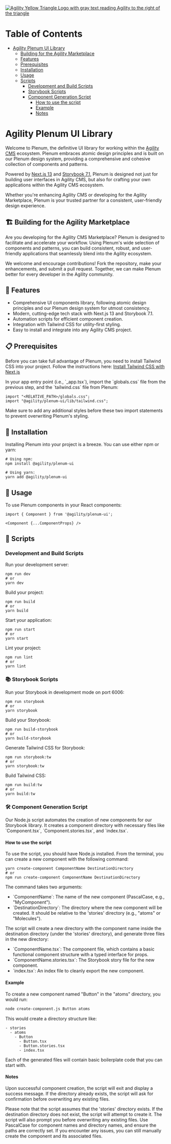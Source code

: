 [![Agility Yellow Triangle Logo with gray text reading Agility to the right of the triangle](https://cdn.agilitycms.com/content-manager/images/logos/agility-logo-storybook-350.png)](https://agilitycms.com/)

# Table of Contents
- [Agility Plenum UI Library](#agility-plenum-ui-library)
  - [Building for the Agility Marketplace](#building-for-the-agility-marketplace)
  - [Features](#features)
  - [Prerequisites](#prerequisites)
  - [Installation](#installation)
  - [Usage](#usage)
  - [Scripts](#scripts)
    - [Development and Build Scripts](#development-and-build-scripts)
    - [Storybook Scripts](#storybook-scripts)
    - [Component Generation Script](#component-generation-script)
      - [How to use the script](#how-to-use-the-script)
      - [Example](#example)
      - [Notes](#notes)

# Agility Plenum UI Library 

Welcome to Plenum, the definitive UI library for working within the [Agility CMS](https://www.agilitycms.com/) ecosystem. Plenum embraces atomic design principles and is built on our Plenum design system, providing a comprehensive and cohesive collection of components and patterns. 

Powered by [Next.js 13](https://nextjs.org/) and [Storybook 7.1](https://storybook.js.org/), Plenum is designed not just for building user interfaces in Agility CMS, but also for crafting your own applications within the Agility CMS ecosystem. 

Whether you're enhancing Agility CMS or developing for the Agility Marketplace, Plenum is your trusted partner for a consistent, user-friendly design experience.

## 🏗️ Building for the Agility Marketplace


Are you developing for the Agility CMS Marketplace? Plenum is designed to facilitate and accelerate your workflow. Using Plenum's wide selection of components and patterns, you can build consistent, robust, and user-friendly applications that seamlessly blend into the Agility ecosystem.

We welcome and encourage contributions! Fork the repository, make your enhancements, and submit a pull request. Together, we can make Plenum better for every developer in the Agility community.

## 🎁 Features

- Comprehensive UI components library, following atomic design principles and our Plenum design system for utmost consistency.
- Modern, cutting-edge tech stack with Next.js 13 and Storybook 7.1.
- Automation scripts for efficient component creation.
- Integration with Tailwind CSS for utility-first styling.
- Easy to install and integrate into any Agility CMS project.

## 📋 Prerequisites

Before you can take full advantage of Plenum, you need to install Tailwind CSS into your project. Follow the instructions here: [Install Tailwind CSS with Next.js](https://tailwindcss.com/docs/guides/nextjs)

In your app entry point (i.e., \`_app.tsx\`), import the \`globals.css\` file from the previous step, and the \`tailwind.css\` file from Plenum:

```
import "<RELATIVE_PATH>/globals.css";
import "@agility/plenum-ui/lib/tailwind.css";
```

Make sure to add any additional styles before these two import statements to prevent overwriting Plenum's styling.

## 💾 Installation

Installing Plenum into your project is a breeze. You can use either npm or yarn:

```
# Using npm:
npm install @agility/plenum-ui

# Using yarn:
yarn add @agility/plenum-ui
```

## 🔨 Usage

To use Plenum components in your React components:

```
import { Component } from '@agility/plenum-ui';

<Component {...ComponentProps} />
```

## 📄 Scripts

### Development and Build Scripts

Run your development server:

```
npm run dev
# or
yarn dev
```

Build your project:

```
npm run build
# or
yarn build
```

Start your application:

```
npm run start
# or
yarn start
```

Lint your project:

```
npm run lint
# or
yarn lint
```

### 📚 Storybook Scripts

Run your Storybook in development mode on port 6006:

```
npm run storybook
# or
yarn storybook
```

Build your Storybook:

```
npm run build-storybook
# or
yarn build-storybook
```

Generate Tailwind CSS for Storybook:

```
npm run storybook:tw
# or
yarn storybook:tw
```

Build Tailwind CSS:

```
npm run build:tw
# or
yarn build:tw
```

### 🛠️ Component Generation Script

Our Node.js script automates the creation of new components for our Storybook library. It creates a component directory with necessary files like \`Component.tsx\`, \`Component.stories.tsx\`, and \`index.tsx\`.

#### How to use the script

To use the script, you should have Node.js installed. From the terminal, you can create a new component with the following command:

```
yarn create-component ComponentName DestinationDirectory
# or
npm run create-component ComponentName DestinationDirectory
```

The command takes two arguments:

- \`ComponentName\`: The name of the new component (PascalCase, e.g., "MyComponent").
- \`DestinationDirectory\`: The directory where the new component will be created. It should be relative to the 'stories' directory (e.g., "atoms" or "Molecules").

The script will create a new directory with the component name inside the destination directory (under the 'stories' directory), and generate three files in the new directory:

- \`ComponentName.tsx\`: The component file, which contains a basic functional component structure with a typed interface for props.
- \`ComponentName.stories.tsx\`: The Storybook story file for the new component.
- \`index.tsx\`: An index file to cleanly export the new component.
#### Example

To create a new component named "Button" in the "atoms" directory, you would run:

```bash
node create-component.js Button atoms
```

This would create a directory structure like:

```
- stories
  - atoms
    - Button
      - Button.tsx
      - Button.stories.tsx
      - index.tsx
```

Each of the generated files will contain basic boilerplate code that you can start with.

#### Notes
Upon successful component creation, the script will exit and display a success message. If the directory already exists, the script will ask for confirmation before overwriting any existing files.

Please note that the script assumes that the 'stories' directory exists. If the destination directory does not exist, the script will attempt to create it. The script will also prompt you before overwriting any existing files. Use PascalCase for component names and directory names, and ensure the paths are correctly set. If you encounter any issues, you can still manually create the component and its associated files.

